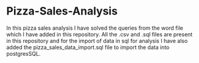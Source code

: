 # Pizza-Sales-Analysis

In this pizza sales analysis I have solved the queries from the word file which I have added in this repository.
All the .csv and .sql files are present in this repository and for the import of data in sql for analysis I have also added the pizza_sales_data_import.sql file to import the data into postgresSQL.

